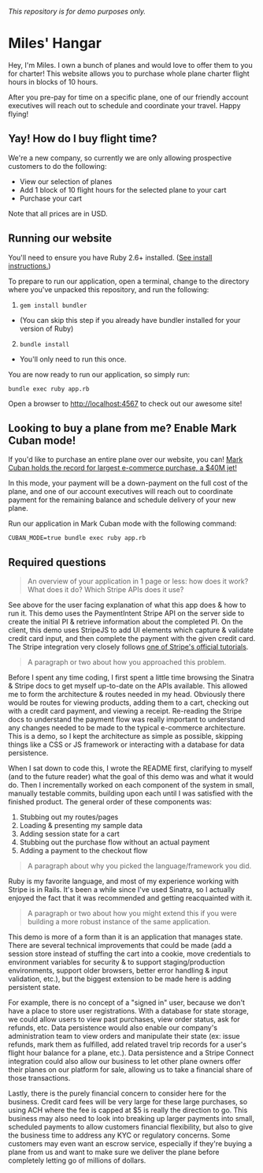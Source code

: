 *This repository is for demo purposes only.*

# Miles' Hangar

Hey, I'm Miles. I own a bunch of planes and would love to offer them to you for charter!
This website allows you to purchase whole plane charter flight hours in blocks of 10 hours.

After you pre-pay for time on a specific plane, one of our friendly account executives will reach out
to schedule and coordinate your travel. Happy flying!


## Yay! How do I buy flight time?

We're a new company, so currently we are only allowing prospective customers to do the following:

* View our selection of planes
* Add 1 block of 10 flight hours for the selected plane to your cart
* Purchase your cart

Note that all prices are in USD.


## Running our website

You'll need to ensure you have Ruby 2.6+ installed. ([See install instructions.](https://www.ruby-lang.org/en/documentation/installation/))

To prepare to run our application, open a terminal, change to the directory where you've unpacked this repository, and run the following:

1. `gem install bundler`
  * (You can skip this step if you already have bundler installed for your version of Ruby)
2. `bundle install`
  * You'll only need to run this once.

You are now ready to run our application, so simply run:

`bundle exec ruby app.rb`

Open a browser to [http://localhost:4567](http://localhost:4567) to check out our awesome site!


## Looking to buy a plane from me? Enable Mark Cuban mode!

If you'd like to purchase an entire plane over our website, you can! [Mark Cuban holds the record for largest e-commerce purchase, a $40M jet!](https://beam.land/aviation/e-commerce-how-mark-cuban-bought-a-private-jet-online-1208)

In this mode, your payment will be a down-payment on the full cost of the plane, and one of our account executives will reach out to coordinate payment for the remaining balance and schedule delivery of your new plane.

Run our application in Mark Cuban mode with the following command:

`CUBAN_MODE=true bundle exec ruby app.rb`


## Required questions

> An overview of your application in 1 page or less: how does it work? What does it do? Which Stripe APIs does it use?

See above for the user facing explanation of what this app does & how to run it. This demo uses the PaymentIntent Stripe API on the server side to create the initial PI & retrieve information about the completed PI. On the client, this demo uses StripeJS to add UI elements which capture & validate credit card input, and then complete the payment with the given credit card. The Stripe integration very closely follows [one of Stripe's official tutorials](https://stripe.com/docs/payments/accept-a-payment).

> A paragraph or two about how you approached this problem.

Before I spent any time coding, I first spent a little time browsing the Sinatra & Stripe docs to get myself up-to-date on the APIs available. This allowed me to form the architecture & routes needed in my head. Obviously there would be routes for viewing products, adding them to a cart, checking out with a credit card payment, and viewing a receipt. Re-reading the Stripe docs to understand the payment flow was really important to understand any changes needed to be made to the typical e-commerce architecture. This is a demo, so I kept the architecture as simple as possible, skipping things like a CSS or JS framework or interacting with a database for data persistence.

When I sat down to code this, I wrote the README first, clarifying to myself (and to the future reader) what the goal of this demo was and what it would do. Then I incrementally worked on each component of the system in small, manually testable commits, building upon each until I was satisfied with the finished product. The general order of these components was:

1. Stubbing out my routes/pages
1. Loading & presenting my sample data
1. Adding session state for a cart
1. Stubbing out the purchase flow without an actual payment
1. Adding a payment to the checkout flow

> A paragraph about why you picked the language/framework you did.

Ruby is my favorite language, and most of my experience working with Stripe is in Rails. It's been a while since I've used Sinatra, so I actually enjoyed the fact that it was recommended and getting reacquainted with it.

> A paragraph or two about how you might extend this if you were building a more robust instance of the same application.

This demo is more of a form than it is an application that manages state. There are several technical improvements that could be made (add a session store instead of stuffing the cart into a cookie, move credentials to environment variables for security & to support staging/production environments, support older browsers, better error handling & input validation, etc.), but the biggest extension to be made here is adding persistent state.

For example, there is no concept of a "signed in" user, because we don't have a place to store user registrations. With a database for state storage, we could allow users to view past purchases, view order status, ask for refunds, etc. Data persistence would also enable our company's administration team to view orders and manipulate their state (ex: issue refunds, mark them as fulfilled, add related travel trip records for a user's flight hour balance for a plane, etc.). Data persistence and a Stripe Connect integration could also allow our business to let other plane owners offer their planes on our platform for sale, allowing us to take a financial share of those transactions.

Lastly, there is the purely financial concern to consider here for the business. Credit card fees will be very large for these large purchases, so using ACH where the fee is capped at $5 is really the direction to go. This business may also need to look into breaking up larger payments into small, scheduled payments to allow customers financial flexibility, but also to give the business time to address any KYC or regulatory concerns. Some customers may even want an escrow service, especially if they're buying a plane from us and want to make sure we deliver the plane before completely letting go of millions of dollars.
